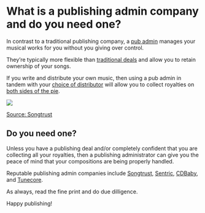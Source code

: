# What is a publishing admin company and do you need one?



In contrast to a traditional publishing company, a [pub admin](https://help.songtrust.com/knowledge/what-is-a-music-publishing-administrator) manages your musical works for you without you giving over control.

They’re typically more flexible than [traditional deals](https://www.bmi.com/news/entry/the_pros_cons_of_signing_a_publishing_deal) and allow you to retain ownership of your songs.

If you write and distribute your own music, then using a pub admin in tandem with your [choice of distributor](https://pirate.com/en/blog/best-music-distribution-services/) will allow you to collect royalties on [both sides of the pie](https://unlockyoursound.com/music-royalties/).

![](https://help.songtrust.com/hubfs/chart-1.jpg)

[Source: Songtrust](https://help.songtrust.com/knowledge/what-is-a-music-publishing-administrator)

Do you need one?
----------------

Unless you have a publishing deal and/or completely confident that you are collecting all your royalties, then a publishing administrator can give you the peace of mind that your compositions are being properly handled.

Reputable publishing admin companies include [Songtrust](https://www.songtrust.com/), [Sentric](https://sentricmusic.com/), [CDBaby](https://cdbaby.com/), and [Tunecore](https://www.tunecore.co.uk/).

As always, read the fine print and do due dilligence.

Happy publishing!

